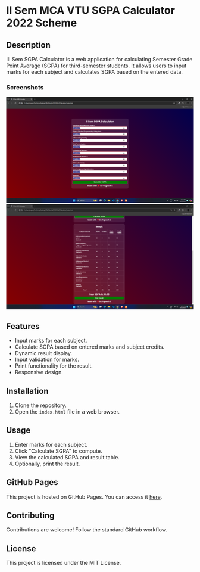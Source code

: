 # II Sem MCA VTU SGPA Calculator 2022 Scheme

## Description

III Sem SGPA Calculator is a web application for calculating Semester Grade Point Average (SGPA) for third-semester students. It allows users to input marks for each subject and calculates SGPA based on the entered data.

### Screenshots

![Screenshot 1](/screenshots/screenshot1.png)
![Screenshot 2](/screenshots/screenshot2.png)

## Features

- Input marks for each subject.
- Calculate SGPA based on entered marks and subject credits.
- Dynamic result display.
- Input validation for marks.
- Print functionality for the result.
- Responsive design.

## Installation

1. Clone the repository.
2. Open the `index.html` file in a web browser.

## Usage

1. Enter marks for each subject.
2. Click "Calculate SGPA" to compute.
3. View the calculated SGPA and result table.
4. Optionally, print the result.

## GitHub Pages

This project is hosted on GitHub Pages. You can access it [here](https://yogeesh-s.github.io/II-Sem-MCA-VTU-SGPA-Calculator-2022-Scheme).

## Contributing

Contributions are welcome! Follow the standard GitHub workflow.

## License

This project is licensed under the MIT License.
